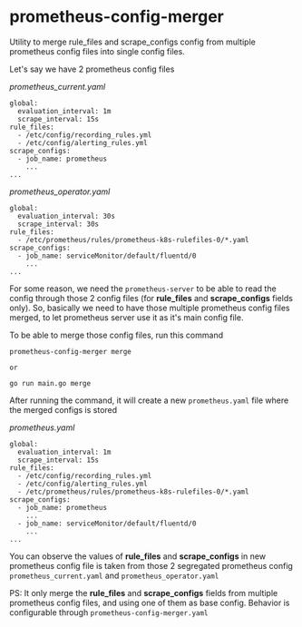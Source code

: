 # prometheus-config-merger

Utility to merge rule_files and scrape_configs config from multiple prometheus config files into single config files.

Let's say we have 2 prometheus config files

*prometheus_current.yaml*
```
global:
  evaluation_interval: 1m
  scrape_interval: 15s
rule_files:
  - /etc/config/recording_rules.yml
  - /etc/config/alerting_rules.yml
scrape_configs:
  - job_name: prometheus
    ...
...
```

*prometheus_operator.yaml*
```
global:
  evaluation_interval: 30s
  scrape_interval: 30s
rule_files:
  - /etc/prometheus/rules/prometheus-k8s-rulefiles-0/*.yaml
scrape_configs:
  - job_name: serviceMonitor/default/fluentd/0
    ...
...
```

For some reason, we need the `prometheus-server` to be able to read the config through those 2 config files (for **rule_files** and **scrape_configs** fields only). So, basically we need to have those multiple prometheus config files merged, to let prometheus server use it as it's main config file.

To be able to merge those config files, run this command
```
prometheus-config-merger merge

or

go run main.go merge
```

After running the command, it will create a new `prometheus.yaml` file where the merged configs is stored

*prometheus.yaml*
```
global:
  evaluation_interval: 1m
  scrape_interval: 15s
rule_files:
  - /etc/config/recording_rules.yml
  - /etc/config/alerting_rules.yml
  - /etc/prometheus/rules/prometheus-k8s-rulefiles-0/*.yaml
scrape_configs:
  - job_name: prometheus
    ...
  - job_name: serviceMonitor/default/fluentd/0
    ...
...
```

You can observe the values of **rule_files** and **scrape_configs** in new prometheus config file is taken from those 2 segregated prometheus config `prometheus_current.yaml` and `prometheus_operator.yaml`

PS: It only merge the **rule_files** and **scrape_configs** fields from multiple prometheus config files, and using one of them as base config. Behavior is configurable through `prometheus-config-merger.yaml`

